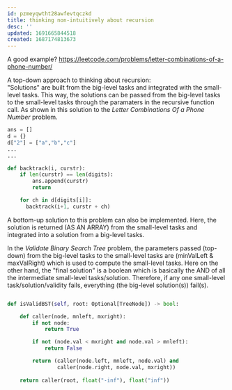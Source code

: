 ```yaml
---
id: pzmeyqwtht28awfevtqczkd
title: thinking non-intuitively about recursion
desc: ''
updated: 1691665844518
created: 1687174813673
---
```


A good example? https://leetcode.com/problems/letter-combinations-of-a-phone-number/

A top-down approach to thinking about recursion:  
"Solutions" are built from the big-level tasks and integrated with the small-level tasks. This way, the solutions can be passed from the big-level tasks to the small-level tasks through the paramaters in the recursive function call. As shown in this solution to the _Letter Combinations Of a Phone Number_ problem.
  
  
```python
ans = []
d = {}
d["2"] = ["a","b","c"]
...
...

def backtrack(i, curstr):
    if len(curstr) == len(digits):
        ans.append(curstr)
        return

    for ch in d[digits[i]]:
      backtrack(i+1, curstr + ch)

```  
  
A bottom-up solution to this problem can also be implemented. Here, the solution is returned (AS AN ARRAY) from the small-level tasks and integrated into a solution from a big-level tasks.

In the _Validate Binary Search Tree_ problem, the parameters passed (top-down) from the big-level tasks to the small-level tasks are (minValLeft & maxValRight) which is used to compute the small-level tasks. Here on the other hand, the "final solution" is a boolean which is basically the AND of all the intermediate small-level tasks/solution. Therefore, if any one small-level task/solution/validity fails, everything (the big-level solution(s)) fail(s).

```python

def isValidBST(self, root: Optional[TreeNode]) -> bool:

    def caller(node, mnleft, mxright):
        if not node:
            return True

        if not (node.val < mxright and node.val > mnleft):
            return False

        return (caller(node.left, mnleft, node.val) and
                caller(node.right, node.val, mxright))
    
    return caller(root, float("-inf"), float("inf"))

```
